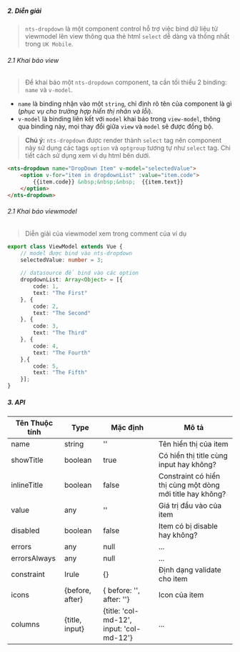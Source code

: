 ##### 2. Diễn giải
> `nts-dropdown` là một component control hỗ trợ việc bind dữ liệu từ viewmodel lên view thông qua thẻ html `select` dễ dàng và thống nhất trong `UK Mobile`.

###### 2.1 Khai báo view

> Để khai báo một `nts-dropdown` component, ta cần tối thiểu 2 binding: `name` và `v-model`.
- `name` là binding nhận vào một `string`, chỉ định rõ tên của component là gì (*phục vụ cho trường hợp hiển thị nhãn và lỗi*).
- `v-model` là binding liên kết với `model` khai báo trong `view-model`, thông qua binding này, mọi thay đổi giữa `view` và `model` sẽ được đồng bộ.

> **Chú ý:** `nts-dropdown` được render thành `select` tag nên component này sử dụng các tags `option` và `optgroup` tương tự như `select` tag. Chi tiết cách sử dụng xem ví dụ html bên dưới.

```html
<nts-dropdown name="DropDown Item" v-model="selectedValue">
    <option v-for="item in dropdownList" :value="item.code">
        {{item.code}} &nbsp;&nbsp;&nbsp;  {{item.text}}
    </option>
</nts-dropdown>
```

###### 2.1 Khai báo viewmodel

> Diễn giải của viewmodel xem trong comment của ví dụ

```typescript
export class ViewModel extends Vue {
    // model được bind vào nts-dropdown
    selectedValue: number = 3;
    
    // datasource để bind vào các option
    dropdownList: Array<Object> = [{
        code: 1,
        text: "The First"
    }, {
        code: 2,
        text: "The Second"
    }, {
        code: 3,
        text: "The Third"
    }, {
        code: 4,
        text: "The Fourth"
    },{
        code: 5,
        text: "The Fifth"
    }];
}
```

##### 3. API

| Tên Thuộc tính| Type | Mặc định | Mô tả |
| --------------|------| -------- | ------|
| name | string | '' | Tên hiển thị của item |
| showTitle | boolean | true | Có hiển thị title cùng input hay không? |
| inlineTitle | boolean | false | Constraint có hiển thị cùng một dòng mới title hay không? |
| value | any | '' | Giá trị đầu vào của item |
| disabled | boolean | false | Item có bị disable hay không? |
| errors | any | null | ... |
| errorsAlways | any | null | ... |inlineTitle 
| constraint | Irule | {} | Định dạng validate cho item |
| icons | {before, after} | { before: '', after: ''} | Icon của item |
| columns | {title, input} | {title: 'col-md-12', input: 'col-md-12'} | ... |